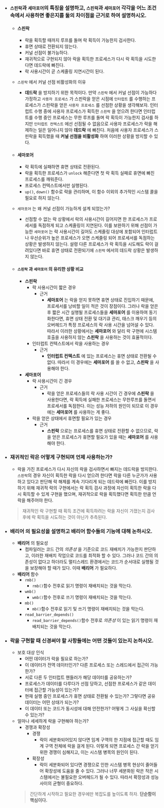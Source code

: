 - ### `스핀락`과 `세마포어`의 특징을 설명하고, `스핀락`과 `세마포어` 각각을 어느 조건 속에서 사용하면 좋은지를 둘의 차이점을 근거로 하여 설명하시오. 
	- #### __스핀락__
		- 락을 획득할 때까지 루프를 돌며 락 획득이 가능한지 검사한다.
		- 휴면 상태로 전환되지 않는다.
		- 커널 선점이 불가능하다.
		- 재귀적으로 구현되지 않아 락을 획득한 프로세스가 다시 락 획득을 시도한다면 데드락에 빠진다.
		- 락 사용시간이 곧 스케줄링 지연시간이 된다.
		
	- `스핀락` 에서 커널 선점 비활성화의 이유
		- __데드락__ 을 방지하기 위한 목적이다. 만약 `스핀락` 에서 커널 선점이 가능하다 가정하고 `사용자 프로세스` 가 스핀락을 얻은 시점에 `인터럽트` 를 수행하는 프로세스가 스핀락을 얻은 `사용자 프로세스` 를 선점한 상황을 생각해보자. 인터럽트 수행 중에 사용자 프로세스가 획득한 `스핀락` 을 얻으려 한다면 인터럽트를 수행 중인 프로세스는 무한 루프를 돌며 락 획득이 가능한지 검사를 하지만 `인터럽트 컨텍스트` 에선 선점될 수 없음으로 사용자 프로세스가 락을 해제하는 일은 일어나지 않아 __데드락__ 에 빠진다. 처음에 사용자 프로세스가 스핀락을 획득했을 때 __커널 선점을 비활성화__ 하여 이러한 상황을 방지할 수 있다.
		
	- #### __세마포어__
		- 락 획득에 실패하면 휴면 상태로 전환된다.
		- 락을 획득한 프로세스가 `unlock` 해준다면 첫 락 획득 실패로 휴면에 빠진 프로세스를 깨워준다.
		- 프로세스 컨텍스트에서만 실행된다.
		- `up()`, `down()` 함수로 락을 관리하며, 이 함수 이외의 추가적인 시스템 콜을 필요로 하지 않는다.
		
	- `세마포어` 는 왜 커널 선점이 가능하게 설계 되었는가?
		- 선점할 수 없는 락 상황에서 락의 사용시간이 길어지면 한 프로세스가 프로세서를 독점하게 되고 스케줄링이 지연된다. 이를 보완하기 위해 선점이 가능한 `세마포어` 는 락 사용시간이 길어도 스케줄링 대상에 포함되어 인터럽트나 우선순위가 높은 프로세스가 오면 스케줄링 되어 프로세서를 독점하는 상황은 발생하지 않는다. 설령 다른 프로세스가 락 획득을 시도해도 락이 걸려있다면 바로 휴면 상태로 전환되기에 `스핀락` 에서의 데드락 상황은 발생하지 않는다.
		
	- #### `스핀락` 과 `세마포어` 의 유리한 상황 비교
		- __스핀락__
			- 락 사용시간이 짧은 경우
				- 근거
					- __세마포어__ 는 락을 얻지 못하면 휴면 상태로 진입하기 때문에, 프로세서를 낭비할 일이 적은 것이 장점이다. 그러나 락을 얻은 후 짧은 시간 실행될 프로세스들을 __세마포어__ 를 이용하여 동기화한다면, 휴면 상태 전환 및 대기큐 관리, 태스크 깨우기 등의 오버헤드가 특정 프로세스의 락 사용 시간을 넘어설 수 있다. 따라서 이러한 상황에서는 __세마포어__ 와 달리 락 구현에 시스템 호출을 사용하지 않는 __스핀락__ 을 사용하는 것이 효율적이다. 
			- 인터럽트 컨텍스트에서 락을 사용하는 경우
				- 근거 
					- __인터럽트 컨텍스트__ 에 있는 프로세스는 휴면 상태로 전환될 수 없다. 따라서 이 경우에는 __세마포어__ 를 쓸 수 없고, __스핀락__ 을 사용해야 한다.
		- __세마포어__
			- 락 사용시간이 긴 경우
				- 근거
					- 락을 얻은 프로세스들의 락 사용 시간이 긴 경우에 __스핀락__ 을 사용한다면, 락 획득에 실패한 프로세스는 무한루프를 돌면서 프로세서를 독점한다. 이는 성능 저하의 원인이 되므로 이 경우에는 __세마포어__ 를 사용하는 게 좋다.
			- 락을 얻은 상태에서 휴면할 필요가 있는 경우
				- 근거
					- __스핀락__ 으로는 프로세스를 휴면 상태로 전환할 수 없으므로, 락을 얻은 프로세스가 휴면할 필요가 있을 때는 __세마포어__ 를 사용해야 한다. 
		
- ### 재귀적인 락은 어떻게 구현되며 언제 사용하는가?
	- 락을 가진 프로세스가 다시 자신의 락을 검사하면서 빠지는 데드락을 방지한다. `스핀락`의 경우 자신이 획득한 락을 다시 얻으려 한다면 락을 다른 누군가가 사용하고 있다고 판단해 락 해제를 계속 기다리게 되는 데드락에 빠진다. 이를 방지하기 위해 재귀적 락의 구현에서는 락 획득 검사 과정에 자신이 획득한 락을 다시 획득할 수 있게 구현을 했으며, 재귀적으로 락을 획득했다면 획득한 만큼 언락을 해주어야 한다.
	> 재귀적인 락 구현할 때 획득 조건에 획득하려는 락을 자신이 가졌는지 검사 후에 락 획득을 시도하는 것이 아닌가 추측된다.

- ### __배리어__ 의 필요성을 설명하고 배리어 함수들의 기능에 대해 논하시오.
    - __배리어__ 의 필요성
        - 컴파일러는 코드 간의 *의존성* 을 기준으로 코드 재배치가 가능한지 판단하고, 이러한 재배치 작업으로 코드를 최적화 할 수 있다. 그러나 코드 간의 의존성이 없다고 하더라도 멀티스레드 환경에서는 코드가 순서대로 실행될 것을 보장해야 할 때가 있다. 이때 __배리어__ 가 필요하다.
    - __배리어__ 함수
        - `rmb()`
            - `rmb()`함수 전후로 읽기 명령이 재배치되는 것을 막는다.
        - `wmb()`
            - `wmb()`함수 전후로 쓰기 명령이 재배치되는 것을 막는다.
        - `mb()`
            - `mb()`함수 전후로 읽기 및 쓰기 명령이 재배치되는 것을 막는다.
        - `read_barrier_depends()`
            - `read_barrier_depends()`함수 전후로 *의존성* 이 있는 읽기 명령이 재배치되는 것을 막는다.
    
- ### 락을 구현할 때 신경써야 할 사항들에는 어떤 것들이 있는지 논하시오.
    - 보호 대상 인식
        - 어떤 데이터가 락을 필요로 하는가?
        - 이 데이터가 전역 데이터인가? 다른 프로세스 또는 스레드에서 접근이 가능한가?
        - 서로 다른 두 인터럽트 핸들러가 해당 데이터를 공유하는가?
        - 프로세스가 데이터를 다루다가 선점 당하고, 선점한 프로세스가 같은 데이터에 접근할 가능성이 있는가?
        - 현재 실행 중인 프로세스가 휴면 상태로 전환될 수 있는가? 그렇다면 공유 데이터는 어떤 상태가 되는가?
        - 이 데이터 또는 코드가 동시성에 대해 안전한가? 어떻게 그 사실을 확신할 수 있는가?
    - 얼마나 세세하게 락을 구현해야 하는가?
        - 경쟁과 확장성
            - 경쟁
                - 락이 세분화되어있지 않다면 임계 구역의 한 지점에 접근할 때도 임계 구역 전체에 락을 걸게 된다. 이렇게 되면 프로세스 간 락을 얻기 위한 경쟁이 심해지고, 이는 시스템 병목의 원인이 된다.
            - 확장성
                - 락이 세분화되어 있다면 경쟁으로 인한 시스템 병목 현상이 줄어들어 확장성에 도움을 줄 수 있다. 그러나 너무 세분화된 락은 작은 시스템에서는 불필요한 오버헤드가 될 수 있다. 따라서 확장성과 성능 사이의 균형이 중요하다.
        > 간단하게 시작하고 필요한 경우에만 복잡도를 높이도록 하자. __단순함이 핵심이다.__